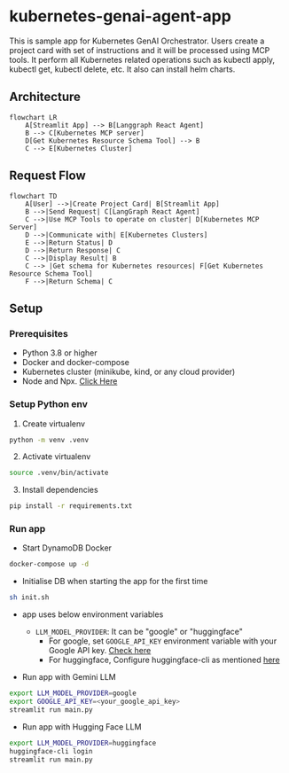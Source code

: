 # kubernetes-genai-agent-app
This is sample app for Kubernetes GenAI Orchestrator. Users create a project card with set of instructions and it will be processed using MCP tools. It perform all Kubernetes related operations such as kubectl apply, kubectl get, kubectl delete, etc. It also can install helm charts. 

## Architecture
```mermaid
flowchart LR
    A[Streamlit App] --> B[Langgraph React Agent]
    B --> C[Kubernetes MCP server]
    D[Get Kubernetes Resource Schema Tool] --> B
    C --> E[Kubernetes Cluster]

```

## Request Flow
```mermaid
flowchart TD
    A[User] -->|Create Project Card| B[Streamlit App]
    B -->|Send Request| C[LangGraph React Agent]
    C -->|Use MCP Tools to operate on cluster| D[Kubernetes MCP Server]
    D -->|Communicate with| E[Kubernetes Clusters]
    E -->|Return Status| D
    D -->|Return Response| C
    C -->|Display Result| B
    C --> |Get schema for Kubernetes resources| F[Get Kubernetes Resource Schema Tool]
    F -->|Return Schema| C
```

## Setup
### Prerequisites
- Python 3.8 or higher
- Docker and docker-compose
- Kubernetes cluster (minikube, kind, or any cloud provider)
- Node and Npx. [Click Here](https://nodejs.org/en/download)

### Setup Python env
1. Create virtualenv
```bash
python -m venv .venv
```
2. Activate virtualenv
```bash
source .venv/bin/activate
```
3. Install dependencies
```bash
pip install -r requirements.txt
```

### Run app
- Start DynamoDB Docker
```bash
docker-compose up -d
```

- Initialise DB when starting the app for the first time
```bash
sh init.sh

```
- app uses below environment variables
  - `LLM_MODEL_PROVIDER`: It can be "google" or "huggingface"
    - For google, set `GOOGLE_API_KEY` environment variable with your Google API key. [Check here](https://aistudio.google.com/apikey)
    - For huggingface, Configure huggingface-cli as mentioned [here](https://huggingface.co/docs/huggingface_hub/en/guides/cli#command-line-interface-cli)

- Run app with Gemini LLM
```bash
export LLM_MODEL_PROVIDER=google
export GOOGLE_API_KEY=<your_google_api_key>
streamlit run main.py
```

- Run app with Hugging Face LLM
```bash
export LLM_MODEL_PROVIDER=huggingface
huggingface-cli login
streamlit run main.py
```